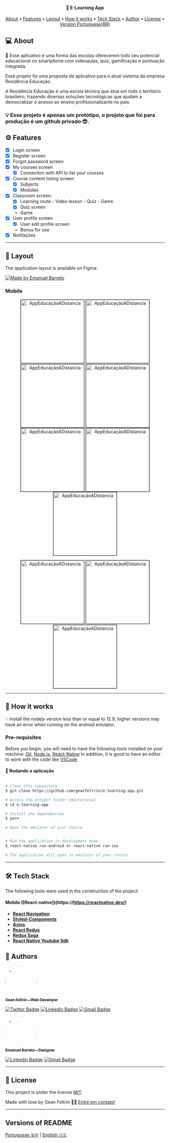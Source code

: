 <h4 align="center">
	📱 E-Learning App
</h4>

<p align="center">
 <a href="#about">About</a> •
 <a href="#features">Features</a> •
 <a href="#-layout">Layout</a> •
 <a href="#-como-executar-o-projeto">How it works</a> •
 <a href="#tech-stack">Tech Stack</a> •
 <a href="#author">Author</a> •
 <a href="#user-content-license">License</a> •
 <a href="#user-content-versões-do-readme">Version Portuguese(BR)</a>
</p>

## 💻 About

📱 Esse aplicativo é uma forma das escolas oferecerem todo seu potencial educacional no smartphone com videoaulas, quiz, gamificação e pontuação integrada.

Esse projeto foi uma proposta de aplicativo para o atual sistema da empresa Residência Educação.

A Residência Educação é uma escola técnica que atua em todo o território brasileiro, trazendo diversas soluções tecnológicas que ajudam a democratizar o acesso ao ensino profissionalizante no país.

### 💡 Esse projeto é apenas um protótipo, o projeto que foi para produção é um github privado 😎.

## ⚙️ Features

- [x] Login screen
- [x] Register screen
- [x] Forgot password screen
- [x] My courses screen
  - [x] Connection with API to list your courses
- [x] Course content listing screen
  - [x] Subjects
  - [x] Modules
- [x] Classroom screen:
  - [x] Learning route - Video lesson - Quiz - Game
  - [x] Quiz screen
  - Game
- [x] User profile screen
  - [x] User edit profile screen
  - Bonus for use
- [x] Notifações

---

## 🎨 Layout

The application layout is available on Figma:

<a href="https://www.figma.com/file/F26McY0HQdRHGQq7q7tqAxid/App-Residencia?node-id=14%3A72">
  <img alt="Made by Emanuel Barreto" src="https://img.shields.io/badge/Acessar%20Layout%20-Figma-%2304D361">
</a>

### Mobile

<p align="center">
  <img alt="AppEducaçãoADistancia" title="#AppEducaçãoADistancia" src="./src/assets/Log-In.jpg" width="200px" style="border: 1px solid black;"/>

  <img alt="AppEducaçãoADistancia" title="#AppEducaçãoADistancia" src="./src/assets/Esqueci-minha-senha.jpg" width="200px" style="border: 1px solid black;"/>

  <img alt="AppEducaçãoADistancia" title="#AppEducaçãoADistancia" src="./src/assets/Meus-cursos.jpg" width="200px" style="border: 1px solid black; vertical-align: top;"/>

  <img alt="AppEducaçãoADistancia" title="#Modulos" src="./src/assets/Modulos.jpg" width="200px" style="border: 1px solid black; vertical-align: top;"/>

  <img alt="AppEducaçãoADistancia" title="#AppEducaçãoADistancia" src="./src/assets/Quiz.jpg" width="200px" style="border: 1px solid black; vertical-align: top;">

  <img alt="AppEducaçãoADistancia" title="#AppEducaçãoADistancia" src="./src/assets/Game.jpg" width="200px" style="border: 1px solid black; vertical-align: top;">

  <img alt="AppEducaçãoADistancia" title="#AppEducaçãoADistancia" src="./src/assets/Perfil-usuario.jpg" width="200px" style="border: 1px solid black; vertical-align: top;">
</p>

<p align="center">

  <img alt="AppEducaçãoADistancia" title="Blocos" src="./src/assets/Blocos.jpg" width="200px" style="border: 1px solid black;">

  <img alt="AppEducaçãoADistancia" title="Aulas" src="./src/assets/Aula.jpg" width="200px" style="border: 1px solid black;">

  <img alt="AppEducaçãoADistancia" title="#AppEducaçãoADistancia" src="./src/assets/Editar-Perfil.jpg" width="200px" style="border: 1px solid black; vertical-align: top;">

</p>

---

## 🚀 How it works

💡
Install the nodejs version less than or equal to 12.9, higher versions may have an error when running on the android emulator.

### Pre-requisites

Before you begin, you will need to have the following tools installed on your machine:
[Git](https://git-scm.com), [Node.js](https://nodejs.org/en/), [React-Native](https://https://reactnative.dev/)
In addition, it is good to have an editor to work with the code like [VSCode](https://code.visualstudio.com/)

#### 🧭 Rodando a aplicação

```bash

# Clone this repository
$ git clone https://github.com/geanfeltrin/e-learning-app.git

# Access the project folder cmd/terminal
$ cd e-learning-app

# Install the dependencies
$ yarn

# Open the emulator of your choice


# Run the application in development mode
$ react-native run-android or react-native run-ios

# The application will open in emulator of your choice

```

---

## 🛠 Tech Stack

The following tools were used in the construction of the project:

#### **Mobile** ([React-native])(https://https://reactnative.dev/)

- **[React Navigation](https://reactnavigation.org/)**
- **[Styled-Components](https://styled-components.com/)**
- **[Axios](https://github.com/axios/axios)**
- **[React Redux](https://react-redux.js.org/)**
- **[Redux Saga](https://redux-saga.js.org/)**
- **[React Native Youtube Sdk](https://github.com/up-inside/react-native-youtube-sdk)**

## 🦸 Authors

<a href="https://github.com/geanfeltrin">
 <img style="border-radius: 50%;" src="https://avatars2.githubusercontent.com/u/32302438?s=460&u=16efbd85b761114e0effe20244bddd2d19f230f8&v=4" width="100px;" alt=""/>
 <br />
  <sub>
    <b>Gean Feltrin - Web Developer</b>
  </sub>
</a>
 <br />

[![Twitter Badge](https://img.shields.io/badge/-@Geanfeltrin1-1ca0f1?style=flat-square&labelColor=1ca0f1&logo=twitter&logoColor=white&link=https://twitter.com/tgmarinho)](https://twitter.com/Geanfeltrin1) [![Linkedin Badge](https://img.shields.io/badge/-Gean-blue?style=flat-square&logo=Linkedin&logoColor=white&link=https://www.linkedin.com/in/geanfeltrin/)](https://www.linkedin.com/in/geanfeltrin/)
[![Gmail Badge](https://img.shields.io/badge/-geanfeltrin75@gmail.com-c14438?style=flat-square&logo=Gmail&logoColor=white&link=mailto:geanfeltrin75@gmail.com)](mailto:geanfeltrin75@gmail.com)

<a href="https://www.behance.net/emanuelbarreto">
 <img style="border-radius: 50%;" src="https://mir-s3-cdn-cf.behance.net/user/115/3498a972567389.5e5f15d2affc4.jpg" width="100px;" alt=""/>
 <br />
 <sub><b>Emanuel Barreto - Designer</b></sub></a>
<br />

[![Linkedin Badge](https://img.shields.io/badge/-Emanuel-blue?style=flat-square&logo=Linkedin&logoColor=white&link=https://www.linkedin.com/in/emanuelbarreto/)](https://www.linkedin.com/in/emanuelbarreto/)
[![Gmail Badge](https://img.shields.io/badge/-emanueelb@gmail.com-c14438?style=flat-square&logo=Gmail&logoColor=white&link=mailto:emanueelb@gmail.com)](mailto:emanueelb@gmail.com)

---

## 📝 License

This project is under the license [MIT](./LICENSE).

Made with love by Gean Feltrin 👋🏽 [Entre em contato!](https://www.linkedin.com/in/geanfeltrin/)

---

## Versions of README

[Portuguese 🇧🇷](./README-PT.md) | [English 🇺🇸](./README.md)
